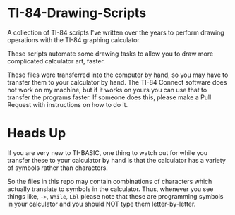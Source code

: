 # TI-84-Drawing-Scripts
A collection of TI-84 scripts I've written over the years to perform drawing operations with the TI-84 graphing calculator.

These scripts automate some drawing tasks to allow you to draw more complicated calculator art, faster.

These files were transferred into the computer by hand, so you may have to transfer them to your calculator by hand. The TI-84 Connect software does not work on my machine, but if it works on yours you can use that to transfer the programs faster. If someone does this, please make a Pull Request with instructions on how to do it.

# Heads Up
If you are very new to TI-BASIC, one thing to watch out for while you transfer these to your calculator by hand is that the calculator has a variety of symbols rather than characters.

So the files in this repo may contain combinations of characters which actually translate to symbols in the calculator. Thus, whenever you see things like, `->`, `While`, `Lbl` please note that these are programming symbols in your calculator and you should NOT type them letter-by-letter.
